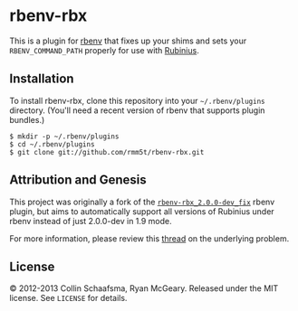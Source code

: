 # rbenv-rbx

This is a plugin for [rbenv](https://github.com/sstephenson/rbenv) that fixes
up your shims and sets your `RBENV_COMMAND_PATH` properly for use with
[Rubinius](http://rubini.us/).

## Installation

To install rbenv-rbx, clone this repository into your `~/.rbenv/plugins`
directory. (You'll need a recent version of rbenv that supports plugin
bundles.)

    $ mkdir -p ~/.rbenv/plugins
    $ cd ~/.rbenv/plugins
    $ git clone git://github.com/rmm5t/rbenv-rbx.git

## Attribution and Genesis

This project was originally a fork of the
[`rbenv-rbx_2.0.0-dev_fix`](https://github.com/collinschaafsma/rbenv-rbx_2.0.0-dev_fix/)
rbenv plugin, but aims to automatically support all versions of Rubinius under
rbenv instead of just 2.0.0-dev in 1.9 mode.

For more information, please review this
[thread](https://github.com/sstephenson/rbenv/issues/178) on the underlying
problem.

## License

&copy; 2012-2013 Collin Schaafsma, Ryan McGeary. Released under the MIT license. See
`LICENSE` for details.

